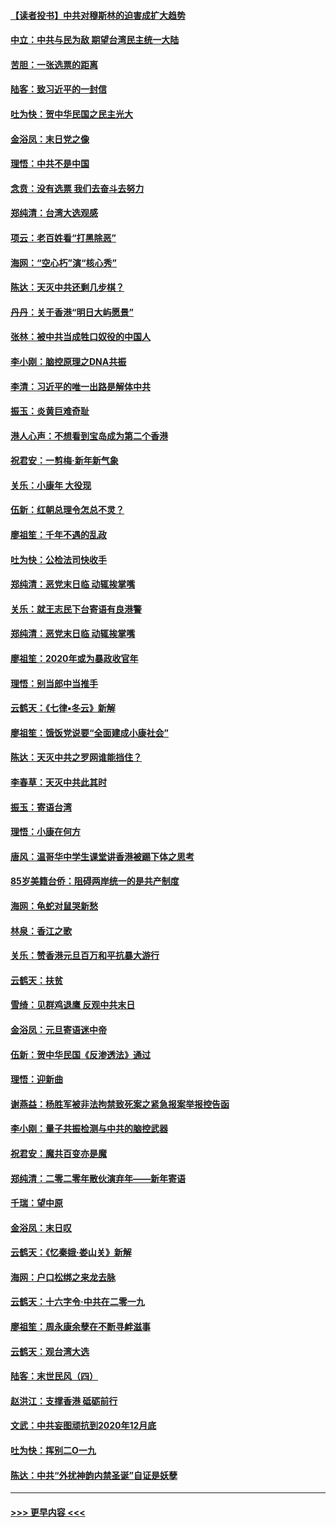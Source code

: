 #### [【读者投书】中共对穆斯林的迫害成扩大趋势](../pages/nsc993/n11791371.md?t=01141433) 
#### [中立：中共与民为敌 期望台湾民主统一大陆](../pages/nsc993/n11790392.md?t=01141433) 
#### [苦胆：一张选票的距离](../pages/nsc993/n11788914.md?t=01141433) 
#### [陆客：致习近平的一封信](../pages/nsc993/n11788867.md?t=01141433) 
#### [吐为快：贺中华民国之民主光大](../pages/nsc993/n11788618.md?t=01141433) 
#### [金浴凤：末日党之像](../pages/nsc993/n11787475.md?t=01141433) 
#### [理悟：中共不是中国](../pages/nsc993/n11787463.md?t=01141433) 
#### [念贲：没有选票  我们去奋斗去努力](../pages/nsc993/n11787398.md?t=01141433) 
#### [郑纯清：台湾大选观感](../pages/nsc993/n11786210.md?t=01141433) 
#### [项云：老百姓看“打黑除恶”](../pages/nsc993/n11785398.md?t=01141433) 
#### [海网：“空心朽”演“核心秀”](../pages/nsc993/n11783874.md?t=01141433) 
#### [陈达：天灭中共还剩几步棋？](../pages/nsc993/n11783719.md?t=01141433) 
#### [丹丹：关于香港“明日大屿愿景”](../pages/nsc993/n11783273.md?t=01141433) 
#### [张林：被中共当成牲口奴役的中国人](../pages/nsc993/n11782397.md?t=01141433) 
#### [李小刚：脑控原理之DNA共振](../pages/nsc993/n11780962.md?t=01141433) 
#### [李清：习近平的唯一出路是解体中共](../pages/nsc993/n11780866.md?t=01141433) 
#### [振玉：炎黄巨难奇耻](../pages/nsc993/n11779632.md?t=01141433) 
#### [港人心声：不想看到宝岛成为第二个香港](../pages/nsc993/n11778817.md?t=01141433) 
#### [祝君安：一剪梅‧新年新气象](../pages/nsc993/n11776340.md?t=01141433) 
#### [关乐：小康年 大役现](../pages/nsc993/n11774213.md?t=01141433) 
#### [伍新：红朝总理令怎总不灵？](../pages/nsc993/n11770813.md?t=01141433) 
#### [廖祖笙：千年不遇的乱政](../pages/nsc993/n11770373.md?t=01141433) 
#### [吐为快：公检法司快收手](../pages/nsc993/n11770359.md?t=01141433) 
#### [郑纯清：恶党末日临 动辄挨掌嘴](../pages/nsc993/n11769912.md?t=01141433) 
#### [关乐：就王志民下台寄语有良港警](../pages/nsc993/n11769903.md?t=01141433) 
#### [郑纯清：恶党末日临 动辄挨掌嘴](../pages/nsc993/n11769356.md?t=01141433) 
#### [廖祖笙：2020年或为暴政收官年](../pages/nsc993/n11768216.md?t=01141433) 
#### [理悟：别当郎中当推手](../pages/nsc993/n11768243.md?t=01141433) 
#### [云鹤天：《七律▪冬云》新解](../pages/nsc993/n11768204.md?t=01141433) 
#### [廖祖笙：饿饭党说要“全面建成小康社会”](../pages/nsc993/n11767482.md?t=01141433) 
#### [陈达：天灭中共之罗网谁能挡住？](../pages/nsc993/n11767465.md?t=01141433) 
#### [李春草：天灭中共此其时](../pages/nsc993/n11767452.md?t=01141433) 
#### [振玉：寄语台湾](../pages/nsc993/n11767432.md?t=01141433) 
#### [理悟：小康在何方](../pages/nsc993/n11767394.md?t=01141433) 
#### [唐风：温哥华中学生课堂讲香港被踢下体之思考](../pages/nsc993/n11766848.md?t=01141433) 
#### [85岁美籍台侨：阻碍两岸统一的是共产制度](../pages/nsc993/n11765043.md?t=01141433) 
#### [海网：龟蛇对鼠哭新愁](../pages/nsc993/n11764895.md?t=01141433) 
#### [林泉：香江之歌](../pages/nsc993/n11764415.md?t=01141433) 
#### [关乐：赞香港元旦百万和平抗暴大游行](../pages/nsc993/n11764382.md?t=01141433) 
#### [云鹤天：扶贫](../pages/nsc993/n11764245.md?t=01141433) 
#### [雪绮：见群鸡退鹰  反观中共末日](../pages/nsc993/n11762112.md?t=01141433) 
#### [金浴凤：元旦寄语迷中帝](../pages/nsc993/n11761788.md?t=01141433) 
#### [伍新：贺中华民国《反渗透法》通过](../pages/nsc993/n11761994.md?t=01141433) 
#### [理悟：迎新曲](../pages/nsc993/n11761152.md?t=01141433) 
#### [谢燕益：杨胜军被非法拘禁致死案之紧急报案举报控告函](../pages/nsc993/n11756134.md?t=01141433) 
#### [李小刚：量子共振检测与中共的脑控武器](../pages/nsc993/n11754518.md?t=01141433) 
#### [祝君安：魔共百变亦是魔](../pages/nsc993/n11754469.md?t=01141433) 
#### [郑纯清：二零二零年散伙演弃年——新年寄语](../pages/nsc993/n11754195.md?t=01141433) 
#### [千瑞：望中原](../pages/nsc993/n11754159.md?t=01141433) 
#### [金浴凤：末日叹](../pages/nsc993/n11752359.md?t=01141433) 
#### [云鹤天：《忆秦娥‧娄山关》新解](../pages/nsc993/n11752348.md?t=01141433) 
#### [海网：户口松绑之来龙去脉](../pages/nsc993/n11752328.md?t=01141433) 
#### [云鹤天：十六字令‧中共在二零一九](../pages/nsc993/n11752305.md?t=01141433) 
#### [廖祖笙：周永康余孽在不断寻衅滋事](../pages/nsc993/n11751013.md?t=01141433) 
#### [云鹤天：观台湾大选](../pages/nsc993/n11751007.md?t=01141433) 
#### [陆客：末世民风（四）](../pages/nsc993/n11749203.md?t=01141433) 
#### [赵洪江：支撑香港 砥砺前行](../pages/nsc993/n11748482.md?t=01141433) 
#### [文武：中共妄图顽抗到2020年12月底](../pages/nsc993/n11748446.md?t=01141433) 
#### [吐为快：挥别二O一九](../pages/nsc993/n11748411.md?t=01141433) 
#### [陈达：中共“外扰神韵内禁圣诞”自证是妖孽](../pages/nsc993/n11748226.md?t=01141433) 

----
#### [ >>> 更早内容 <<< ](../indexes/nsc993-earlier.md)
